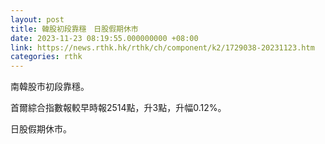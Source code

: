 ```yaml
---
layout: post
title: 韓股初段靠穩　日股假期休市
date: 2023-11-23 08:19:55.000000000 +08:00
link: https://news.rthk.hk/rthk/ch/component/k2/1729038-20231123.htm
categories: rthk
---
```


南韓股市初段靠穩。

首爾綜合指數報較早時報2514點，升3點，升幅0.12%。

日股假期休市。
